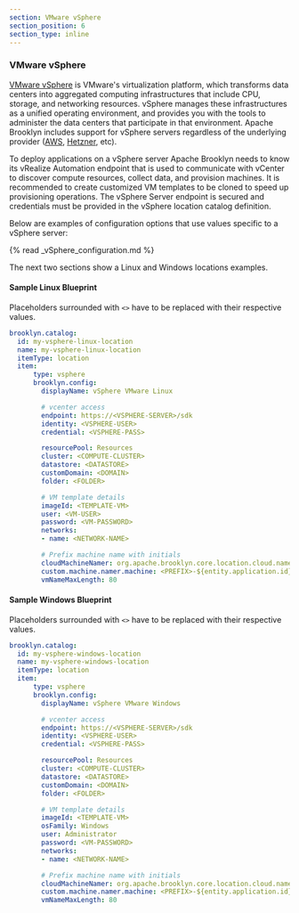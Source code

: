 ```yaml
---
section: VMware vSphere
section_position: 6
section_type: inline
---
```


### VMware vSphere

[VMware vSphere](https://docs.vmware.com/en/VMware-vSphere) is VMware's virtualization platform, which transforms data centers into aggregated computing infrastructures that include CPU, storage, and networking resources.
vSphere manages these infrastructures as a unified operating environment, and provides you with the tools to administer the data centers that participate in that environment.
Apache Brooklyn includes support for vSphere servers regardless of the underlying provider ([AWS](https://aws.amazon.com/vmware), [Hetzner](https://docs.hetzner.com/robot/dedicated-server/virtualization/vmware-esxi/), etc).

To deploy applications on a vSphere server Apache Brooklyn needs to know its vRealize Automation endpoint that is used to communicate with vCenter to discover compute resources, collect data, and provision machines. 
It is recommended to create customized VM templates to be cloned to speed up provisioning operations.
The vSphere Server endpoint is secured and credentials must be provided in the vSphere location catalog definition.

Below are examples of configuration options that use values specific to a vSphere server:

{% read _vSphere_configuration.md %}

The next two sections show a Linux and Windows locations examples.

#### Sample Linux Blueprint

Placeholders surrounded with `<>` have to be replaced with their respective values.

```yaml
brooklyn.catalog:
  id: my-vsphere-linux-location
  name: my-vsphere-linux-location
  itemType: location
  item:
      type: vsphere
      brooklyn.config:
        displayName: vSphere VMware Linux

        # vcenter access
        endpoint: https://<VSPHERE-SERVER>/sdk
        identity: <VSPHERE-USER>
        credential: <VSPHERE-PASS>

        resourcePool: Resources
        cluster: <COMPUTE-CLUSTER>
        datastore: <DATASTORE>
        customDomain: <DOMAIN>
        folder: <FOLDER>

        # VM template details
        imageId: <TEMPLATE-VM>
        user: <VM-USER>
        password: <VM-PASSWORD>
        networks:
        - name: <NETWORK-NAME>

        # Prefix machine name with initials
        cloudMachineNamer: org.apache.brooklyn.core.location.cloud.names.CustomMachineNamer
        custom.machine.namer.machine: <PREFIX>-${entity.application.id}-LINUX-${entity.displayName[0..*10]}-${entity.id}
        vmNameMaxLength: 80
```


#### Sample Windows Blueprint

Placeholders surrounded with `<>` have to be replaced with their respective values.

```yaml
brooklyn.catalog:
  id: my-vsphere-windows-location
  name: my-vsphere-windows-location
  itemType: location
  item:
      type: vsphere
      brooklyn.config:
        displayName: vSphere VMware Windows

        # vcenter access
        endpoint: https://<VSPHERE-SERVER>/sdk
        identity: <VSPHERE-USER>
        credential: <VSPHERE-PASS>

        resourcePool: Resources
        cluster: <COMPUTE-CLUSTER>
        datastore: <DATASTORE>
        customDomain: <DOMAIN>
        folder: <FOLDER>

        # VM template details
        imageId: <TEMPLATE-VM>
        osFamily: Windows
        user: Administrator
        password: <VM-PASSWORD>
        networks:
        - name: <NETWORK-NAME>

        # Prefix machine name with initials
        cloudMachineNamer: org.apache.brooklyn.core.location.cloud.names.CustomMachineNamer
        custom.machine.namer.machine: <PREFIX>-${entity.application.id}-WINDOWS-${entity.displayName[0..*10]}-${entity.id}
        vmNameMaxLength: 80
```

